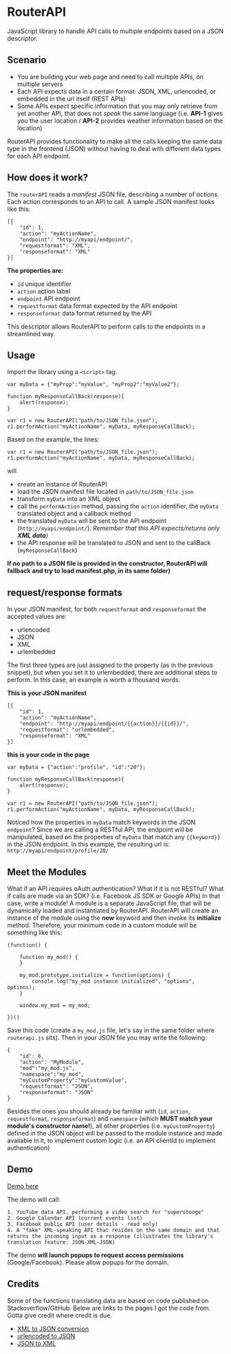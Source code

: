 # RouterAPI
JavaScript library to handle API calls to multiple endpoints based on a JSON descriptor.

## Scenario
* You are building your web page and need to call multiple APIs, on multiple servers
* Each API expects data in a certain format: JSON, XML, urlencoded, or embedded in the url itself (REST APIs)
* Some APIs expect specific information that you may only retrieve from yet another API, that does not *speak* the same language (i.e. **API-1** gives you the user location / **API-2** provides weather information based on the location)

RouterAPI provides functionality to make all the calls keeping the same data type in the frontend (JSON) without having to deal with different data types for each API endpoint. 

## How does it work?
The `routerAPI` reads a *manifest* JSON file, describing a number of *actions*. Each action corresponds to an API to call. A sample JSON manifest looks like this:
```
[{
    "id": 1,
    "action": "myActionName",
    "endpoint": "http://myapi/endpoint/",
    "requestformat": "XML",
    "responseformat": "XML"
}]
```
**The properties are:**
* `id`              unique identifier
* `action`          action label
* `endpoint`        API endpoint
* `requestformat`   data format expected by the API endpoint
* `responseformat`  data format returned by the API

This descriptor allows RouterAPI to perform calls to the endpoints in a streamlined way.

## Usage
Import the library using a `<script>` tag.
```
var myData = {"myProp":"myValue", "myProp2":"myValue2"};

function myResponseCallBack(response){
    alert(response);
}

var r1 = new RouterAPI("path/to/JSON_file.json");
r1.performAction("myActionName", myData, myResponseCallBack);
```

Based on the example, the lines:
```
var r1 = new RouterAPI("path/to/JSON_file.json");
r1.performAction("myActionName", myData, myResponseCallBack);
```
will

* create an instance of RouterAPI
* load the JSON manifest file located in `path/to/JSON_file.json`
* transform `myData` into an XML object
* call the `performAction` method, passing the `action` identifier, the `myData` translated object and a callback method
* the translated `myData` will be sent to the API endpoint (`http://myapi/endpoint/`). *Remember that this API expects/returns only **XML data**)*
* the API response will be translated to JSON and sent to the callBack (`myResponseCallBack`)

**If no path to a JSON file is provided in the constructor, RouterAPI will fallback and try to load manifest.php, in its same folder)**

## request/response formats
In your JSON manifest, for both `requestformat` and `responseformat` the accepted values are:
* urlencoded
* JSON
* XML
* urlembedded

The first three types are just assigned to the property (as in the previous snippet), but when you set it to urlembedded, there are additional steps to perform. In this case, an example is worth a thousand words.

**This is your JSON manifest**

```
[{
    "id": 1,
    "action": "myActionName",
    "endpoint": "http://myapi/endpoint/{{action}}/{{id}}/",
    "requestformat": "urlembedded",
    "responseformat": "XML"
}]
```

**this is your code in the page**

```
var myData = {"action":"profile", "id":"20"};

function myResponseCallBack(response){
    alert(response);
}

var r1 = new RouterAPI("path/to/JSON_file.json");
r1.performAction("myActionName", myData, myResponseCallBack);
```

Noticed how the properties in `myData` match keywords in the JSON `endpoint`?
Since we are calling a RESTful API, the endpoint will be manipulated, based on the properties of `myData` that match any `{{keyword}}` in the JSON endpoint.
In this example, the resulting url is:
    `http://myapi/endpoint/profile/20/`


## Meet the Modules
What if an API requires oAuth authentication? What if it is not RESTful? What if calls are made via an SDK? (i.e. Facebook JS SDK or Google APIs)
In that case, write a module! A module is a separate JavaScript file, that will be dynamically loaded and instantiated by RouterAPI.
RouterAPI will create an instance of the module using the **new** keyword and then invoke its **initialize** method. Therefore, your minimum code in a custom module will be something like this:

```
(function() {

    function my_mod() {
    }

    my_mod.prototype.initialize = function(options) {
        console.log("my_mod instance initialized", "options", options);
    }

    window.my_mod = my_mod;

})()
```
Save this code (create a `my_mod.js` file, let's say in the same folder where `routerapi.js` sits). Then in your JSON file you may write the following:

```
{
    "id": 6,
    "action": "MyModule",
    "mod":"my_mod.js",
    "namespace":"my_mod",
    "myCustomProperty":"myCustomValue",
    "requestformat": "JSON",
    "responseformat": "JSON"
}
```
Besides the ones you should already be familiar with (`id`, `action`, `requestformat`, `responseformat`) and `namespace` (which **MUST match your module's constructor name!**), all other properties (i.e. `myCustomProperty`) defined in the JSON object will be passed to the module instance and made available in it, to implement custom logic (i.e. an API clientId to implement authentication)

## Demo

[Demo here](http://fcarbone.info/routerapi/ "RouterAPI Demo")

The demo will call:

    1. YouTube data API, performing a video search for "superstooge"
    2. Google Calendar API (current events list)
    3. Facebook public API (user details - read only)
    4. A "fake" XML-speaking API that resides on the same domain and that returns the incoming input as a response (illustrates the library's translation feature: JSON-XML-JSON)
    
The demo **will launch popups to request access permissions** (Google/Facebook). Please allow popups for the domain.


## Credits
Some of the functions translating data are based on code published on Stackoverflow/GitHub. Below are links to the pages I got the code from. Gotta give credit where credit is due.
* [XML to JSON conversion](http://stackoverflow.com/questions/7769829/tool-javascript-to-convert-a-xml-string-to-json)
* [urlencoded to JSON](http://stackoverflow.com/questions/4671985/how-to-convert-an-x-www-form-urlencoded-string-to-json)
* [JSON to XML](https://github.com/umurgdk/sufiyane/blob/master/modules/json2xml.js~)



